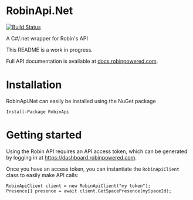 # RobinApi.Net
[![Build Status](https://travis-ci.org/janssenr/RobinApi.Net.svg?branch=master)](https://travis-ci.org/janssenr/RobinApi.Net)

A C#/.net wrapper for Robin's API

This README is a work in progress.

Full API documentation is available at [docs.robinpowered.com](http://docs.robinpowered.com).

# Installation

RobinApi.Net can easily be installed using the NuGet package

```
Install-Package RobinApi
```

# Getting started

Using the Robin API requires an API access token, which can be generated by logging in at https://dashboard.robinpowered.com.

Once you have an access token, you can instantiate the `RobinApiClient` class to easily make API calls:

```
RobinApiClient client = new RobinApiClient("my token");
Presence[] presence = await client.GetSpacePresence(mySpaceId);
```

